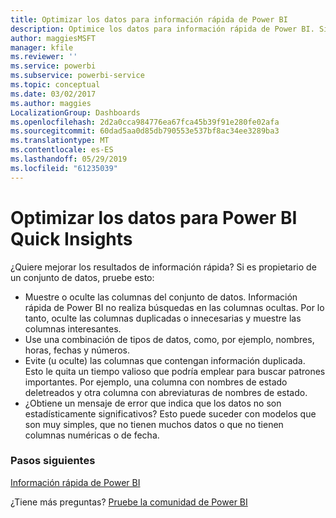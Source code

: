 ```yaml
---
title: Optimizar los datos para información rápida de Power BI
description: Optimice los datos para información rápida de Power BI. Si Power BI no encuentra información en sus datos, puede realizar algunas acciones.
author: maggiesMSFT
manager: kfile
ms.reviewer: ''
ms.service: powerbi
ms.subservice: powerbi-service
ms.topic: conceptual
ms.date: 03/02/2017
ms.author: maggies
LocalizationGroup: Dashboards
ms.openlocfilehash: 2d2a0cca984776ea67fca45b39f91e280fe02afa
ms.sourcegitcommit: 60dad5aa0d85db790553e537bf8ac34ee3289ba3
ms.translationtype: MT
ms.contentlocale: es-ES
ms.lasthandoff: 05/29/2019
ms.locfileid: "61235039"
---
```

# <a name="optimize-your-data-for-power-bi-quick-insights"></a>Optimizar los datos para Power BI Quick Insights
¿Quiere mejorar los resultados de información rápida?  Si es propietario de un conjunto de datos, pruebe esto:

* Muestre o oculte las columnas del conjunto de datos. Información rápida de Power BI no realiza búsquedas en las columnas ocultas.  Por lo tanto, oculte las columnas duplicadas o innecesarias y muestre las columnas interesantes.
* Use una combinación de tipos de datos, como, por ejemplo, nombres, horas, fechas y números.
* Evite (u oculte) las columnas que contengan información duplicada.  Esto le quita un tiempo valioso que podría emplear para buscar patrones importantes.  Por ejemplo, una columna con nombres de estado deletreados y otra columna con abreviaturas de nombres de estado.
* ¿Obtiene un mensaje de error que indica que los datos no son estadísticamente significativos?  Esto puede suceder con modelos que son muy simples, que no tienen muchos datos o que no tienen columnas numéricas o de fecha.

### <a name="next-steps"></a>Pasos siguientes
[Información rápida de Power BI](consumer/end-user-insights.md)

¿Tiene más preguntas? [Pruebe la comunidad de Power BI](http://community.powerbi.com/)

